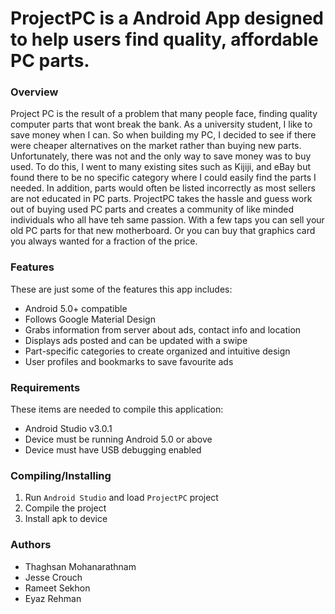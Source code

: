 # ProjectPC is a Android App designed to help users find quality, affordable PC parts.
### Overview
Project PC is the result of a problem that many people face, finding quality computer parts that wont break the bank. As a university student, I like to save money when I can. So when building my PC, I decided to see if there were cheaper alternatives on the market rather than buying new parts. Unfortunately, there was not and the only way to save money was to buy used. To do this, I went to many existing sites such as Kijiji, and eBay but found there to be no specific category where I could easily find the parts I needed. In addition, parts would often be listed incorrectly as most sellers are not educated in PC parts. ProjectPC takes the hassle and guess work out of buying used PC parts and creates a community of like minded individuals who all have teh same passion. With a few taps you can sell your old PC parts for that new motherboard. Or you can buy that graphics card you always wanted for a fraction of the price.

### Features
These are just some of the features this app includes:
- Android 5.0+ compatible
- Follows Google Material Design
- Grabs information from server about ads, contact info and location
- Displays ads posted and can be updated with a swipe
- Part-specific categories to create organized and intuitive design
- User profiles and bookmarks to save favourite ads

### Requirements
These items are needed to compile this application:
- Android Studio v3.0.1
- Device must be running Android 5.0 or above
- Device must have USB debugging enabled

### Compiling/Installing
1. Run `Android Studio` and load `ProjectPC` project
2. Compile the project
3. Install apk to device

### Authors
- Thaghsan Mohanarathnam
- Jesse Crouch
- Rameet Sekhon
- Eyaz Rehman
